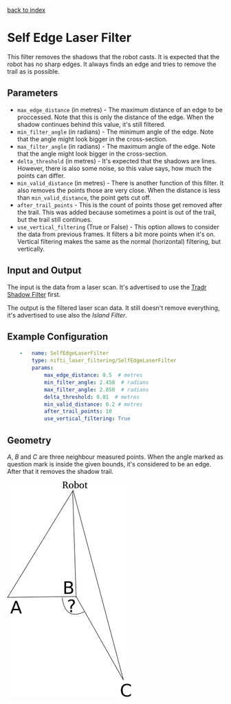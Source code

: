 [back to index](index.md)

# Self Edge Laser Filter
This filter removes the shadows that the robot casts. It is expected that the robot has no sharp edges. It always finds an edge and tries to remove the trail as is possible.

## Parameters
* `max_edge_distance` (in metres) - The maximum distance of an edge to be proccessed. Note that this is only the distance of the edge. When the shadow continues behind this value, it's still filtered.
* `min_filter_angle` (in radians) - The minimum angle of the edge. Note that the angle might look bigger in the cross-section.
* `max_filter_angle` (in radians) - The maximum angle of the edge. Note that the angle might look bigger in the cross-section.
* `delta_threshold` (in metres) - It's expected that the shadows are lines. However, there is also some noise, so this value says, how much the points can differ.
* `min_valid_distance` (in metres) - There is another function of this filter. It also removes the points those are very close. When the distance is less than `min_valid_distance`, the point gets cut off.
* `after_trail_points` - This is the count of points those get removed after the trail. This was added because sometimes a point is out of the trail, but the trail still continues.
* `use_vertical_filtering` (True or False) - This option allows to consider the data from previous frames. It filters a bit more points when it's on. Vertical filtering makes the same as the normal (horizontal) filtering, but vertically.

## Input and Output
The input is the data from a laser scan. It's advertised to use the [Tradr Shadow Filter](TradrShadowFilter.md) first.

The output is the filtered laser scan data. It still doesn't remove everything, it's advertised to use also the *Island Filter*.

## Example Configuration
```yaml
    -   name: SelfEdgeLaserFilter
        type: nifti_laser_filtering/SelfEdgeLaserFilter
        params:
            max_edge_distance: 0.5  # metres
            min_filter_angle: 2.450  # radians
            max_filter_angle: 2.850  # radians
            delta_threshold: 0.01  # metres
            min_valid_distance: 0.2 # metres
            after_trail_points: 10
            use_vertical_filtering: True
```

## Geometry
*A*, *B* and *C* are three neighbour measured points. When the angle marked as question mark is inside the given bounds, it's considered to be an edge. After that it removes the shadow trail.

![geometry showcase](geometry/SelfEdgeLaserFilter.svg.png)
